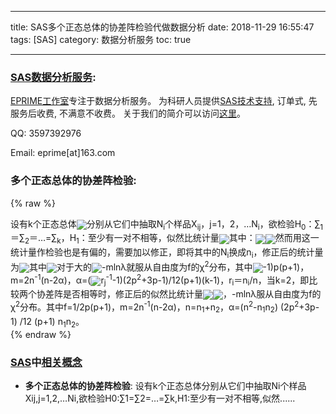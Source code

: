 
---
title: SAS多个正态总体的协差阵检验代做数据分析
date: 2018-11-29 16:55:47
tags: [SAS]
category: 数据分析服务
toc: true

---



<span></span>
<!-- more -->

### [SAS](/tags/SAS/)[数据分析服务](/categories/数据分析服务/):
[EPRIME工作室](http://eprime.cn/)专注于数据分析服务。
为科研人员提供[SAS技术支持](http://eprime.cn/2018/08/18/EPRIME工作室SAS代做服务详情/), 订单式, 先服务后收费, 不满意不收费。
关于我们的简介可以访问[这里](http://eprime.cn/2018/08/17/关于EPRIME工作室/)。

QQ: 3597392976

Email: eprime[at]163.com



### 多个正态总体的协差阵检验:

{% raw %}
<div class="p1">设有k个正态总体<img align="absmiddle" src="/CRFDPIC/R200806043/R200806043.0204.77%5B42a6eb1f403d%5D.gif">分别从它们中抽取N<sub>i</sub>个样品X<sub>ij</sub>，j=1，2，…N<sub>i</sub>，欲检验H<sub>0</sub>：∑<sub>1</sub>＝∑<sub>2</sub>＝…=∑<sub>k</sub>，H<sub>1</sub>：至少有一对不相等，似然比统计量<img align="absmiddle" src="/CRFDPIC/R200806043/R200806043.0204.81%5B46c7b62ec063%5D.gif">其中：<img align="absmiddle" src="/CRFDPIC/R200806043/R200806043.0204.84%5B469820323079%5D.gif"><img align="absmiddle" src="/CRFDPIC/R200806043/R200806043.0204.85%5B42c89f230062%5D.gif">然而用这一统计量作检验也是有偏的，需要加以修正，即将其中的N<sub>i</sub>换成n<sub>i</sub>，修正后的统计量为<img align="absmiddle" src="/CRFDPIC/R200806043/R200806043.0204.88%5B4b2977251064%5D.gif">其中<img align="absmiddle" src="/CRFDPIC/R200806043/R200806043.0204.90%5B4819e2092063%5D.gif">对于大的<img align="absmiddle" src="/CRFDPIC/R200806043/R200806043.0204.92%5B5b9a011d4038%5D.gif">-mlnλ就服从自由度为f的χ<sup>2</sup>分布，其中<img align="absmiddle" src="/CRFDPIC/R200806043/R200806043.0204.94%5B6f0a520a0049%5D.gif">-1)p(p+1)，m=2n<sup>-1</sup>(n-2α)，α=(<img align="absmiddle" src="/CRFDPIC/R200806043/R200806043.0205.2.1.bmp">r<sub>j</sub><sup>-1</sup>-1)(2p<sup>2</sup>+3p-1)/12(p+1)(k-1)，r<sub>i</sub>＝n<sub>i</sub>/n，当k=2，即比较两个协差阵是否相等时，修正后的似然比统计量<img align="absmiddle" src="/CRFDPIC/R200806043/R200806043.0205.4.6.bmp"><img align="absmiddle" src="/CRFDPIC/R200806043/R200806043.0205.5.0.bmp">，-mlnλ服从自由度为f的χ<sup>2</sup>分布。其中f=1/2p(p+1)，m=2n<sup>-1</sup>(n-2α)，n=n<sub>1</sub>+n<sub>2</sub>，α=(n<sup>2</sup>-n<sub>1</sub>n<sub>2</sub>) (2p<sup>2</sup>+3p-1) /12 (p+1) n<sub>1</sub>n<sub>2</sub>。</div>
{% endraw %}



### [SAS](/tags/SAS/)中[相关概念](/categories/数据分析服务)

- **多个正态总体的协差阵检验**: 设有k个正态总体分别从它们中抽取Ni个样品Xij,j=1,2,…Ni,欲检验H0:∑1=∑2=…=∑k,H1:至少有一对不相等,似然......





